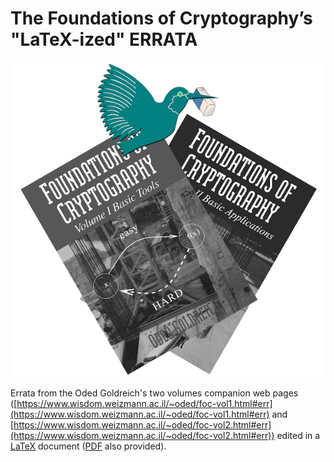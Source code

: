 # The Foundations of Cryptography’s "LaTeX-ized" ERRATA

![Featured logo image](featured.png)

Errata from the Oded Goldreich's two volumes companion web pages ([https://www.wisdom.weizmann.ac.il/~oded/foc-vol1.html#err](https://www.wisdom.weizmann.ac.il/~oded/foc-vol1.html#err) and [https://www.wisdom.weizmann.ac.il/~oded/foc-vol2.html#err](https://www.wisdom.weizmann.ac.il/~oded/foc-vol2.html#err)) edited in a [LaTeX](https://github.com/baro77/FoC-LaTeXized-ERRATA/blob/main/foc-latexized-errata.pdf) document ([PDF](https://github.com/baro77/FoC-LaTeXized-ERRATA/blob/main/foc-latexized-errata.pdf) also provided).
